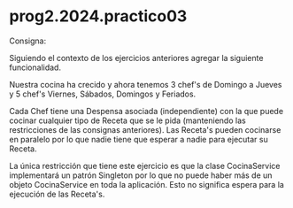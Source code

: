 # prog2.2024.practico03

Consigna:

Siguiendo el contexto de los ejercicios anteriores agregar la siguiente funcionalidad.

Nuestra cocina ha crecido y ahora tenemos 3 chef's de Domingo a Jueves y 5 chef's Viernes, Sábados, Domingos y Feriados.

Cada Chef tiene una Despensa asociada (independiente) con la que puede cocinar cualquier tipo de Receta que se le pida (manteniendo las restricciones de las consignas anteriores). Las Receta's pueden cocinarse en paralelo por lo que nadie tiene que esperar a nadie para ejecutar su Receta.

La única restricción que tiene este ejercicio es que la clase CocinaService implementará un patrón Singleton por lo que no puede haber más de un objeto CocinaService en toda la aplicación. Esto no significa espera para la ejecución de las Receta's.
  
